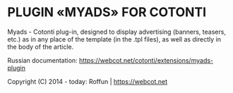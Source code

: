 # PLUGIN «MYADS» FOR COTONTI

Myads - Cotonti plug-in, designed to display advertising (banners, teasers, etc.) as in any place of the template (in the .tpl files), as well as directly in the body of the article.

Russian documentation: https://webcot.net/cotonti/extensions/myads-plugin
 
Copyright (C) 2014 - today: Roffun | https://webcot.net